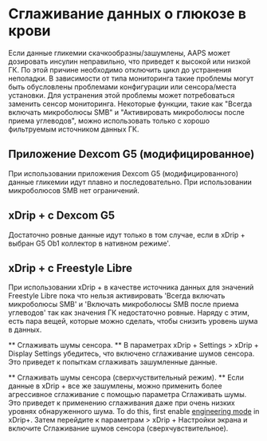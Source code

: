 # Сглаживание данных о глюкозе в крови

Если данные гликемии скачкообразны/зашумлены, AAPS может дозировать инсулин неправильно, что приведет к высокой или низкой ГК. По этой причине необходимо отключить цикл до устранения неполадки. В зависимости от типа мониторинга такие проблемы могут быть обусловлены проблемами конфигурации или сенсора/места установки. Для устранения этой проблемы может потребоваться заменить сенсор мониторинга. Некоторые функции, такие как "Всегда включать микроболюсы SMB" и "Активировать микроболюсы после приема углеводов", можно использовать только с хорошо фильтруемым источником данных ГК.

## Приложение Dexcom G5 (модифицированное)

При использовании приложения Dexcom G5 (модифицированного) данные гликемии идут плавно и последовательно. При использовании микроболюсов SMB нет ограничений.

## xDrip + с Dexcom G5

Достаточно ровные данные идут только в том случае, если в xDrip + выбран G5 Ob1 коллектор в нативном режиме'.

## xDrip + с Freestyle Libre

При использовании xDrip + в качестве источника данных для значений Freestyle Libre пока что нельзя активировать 'Всегда включать микроболюсы SMB' и 'Включать микроболюсы SMB после приема углеводов' так как значения ГК недостаточно ровные. Наряду с этим, есть пара вещей, которые можно сделать, чтобы снизить уровень шума в данных.

** Сглаживать шумы сенсора. ** В параметрах xDrip + Settings > xDrip + Display Settings убедитесь, что включено сглаживание шумов сенсора. Это приведет к попыткам сглаживать зашумленные данные.

** Сглаживать шумы сенсора (сверхчуствительный режим). ** Если данные в xDrip + все же зашумлены, можно применить более агрессивное сглаживание с помощью параметра Сглаживать шумы. Это приведет к применению сглаживания даже при очень низких уровнях обнаруженного шума. To do this, first enable [engineering mode](Enabling-Engineering-Mode-in-xDrip.md) in xDrip+. Затем перейдите к параметрам > xDrip + Настройки экрана и включите Сглаживание шумов сенсора (сверхчувствительное).